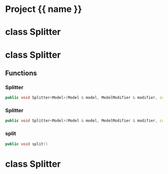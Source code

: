 <script setup>
import {useRoute} from 'vitepress'
const {path} = useRoute()
const tokens = path.split('/')
const words = tokens[2].split('-');
for (let i = 0; i < words.length; i++) {
    words[i] = words[i].charAt(0).toUpperCase() + words[i].slice(1);
    words[i] = words[i].replace('geode', 'Geode')
}
const name = words.join('-');
</script>
# Project {{ name }}

# class Splitter


# class Splitter


## Functions

### Splitter

```cpp
public void Splitter<Model>(Model & model, ModelModifier & modifier, const Metric<dimension> & metric)
```


### Splitter

```cpp
public void Splitter<Model>(Model & model, ModelModifier & modifier, const Metric<dimension> & metric, Span surfaces)
```


### split

```cpp
public void split()
```




# class Splitter


